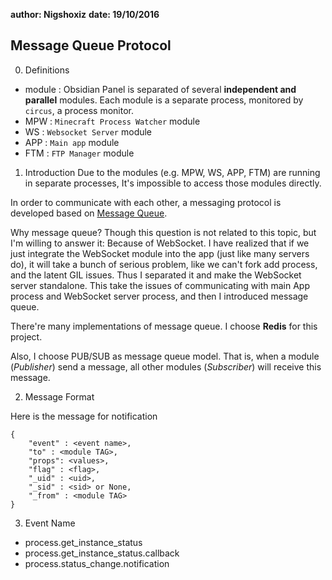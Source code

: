**author: Nigshoxiz**
**date: 19/10/2016**

## Message Queue Protocol

0. Definitions
- module : Obsidian Panel is separated of several **independent and parallel** modules. Each module is a separate process,
monitored by `circus`, a process monitor.
- MPW : `Minecraft Process Watcher` module
- WS  : `Websocket Server` module
- APP : `Main app` module
- FTM : `FTP Manager` module

1. Introduction
Due to the modules (e.g. MPW, WS, APP, FTM) are running in separate processes,
It's impossible to access those modules directly.

In order to communicate with each other, a messaging protocol is
developed based on [Message Queue](https://www.wikiwand.com/en/Message_queue).

Why message queue? Though this question is not related to this topic, but I'm willing
to answer it: Because of WebSocket. I have realized that if we just integrate the WebSocket module
into the app (just like many servers do), it will take a bunch of serious problem, like
we can't fork add process, and the latent GIL issues. Thus I separated it and make the
WebSocket server standalone. This take the issues of communicating with main App process and
WebSocket server process, and then I introduced message queue.

There're many implementations of message queue. I choose **Redis** for this project.

Also, I choose PUB/SUB as message queue model. That is, when a module (_Publisher_) send a message,
all other modules (_Subscriber_) will receive this message.

2. Message Format

Here is the message for notification
```
{
    "event" : <event name>,
    "to" : <module TAG>,
    "props": <values>,
    "flag" : <flag>,
    "_uid" : <uid>,
    "_sid" : <sid> or None,
    "_from" : <module TAG>
}
```

3. Event Name
- process.get_instance_status
- process.get_instance_status.callback
- process.status_change.notification


